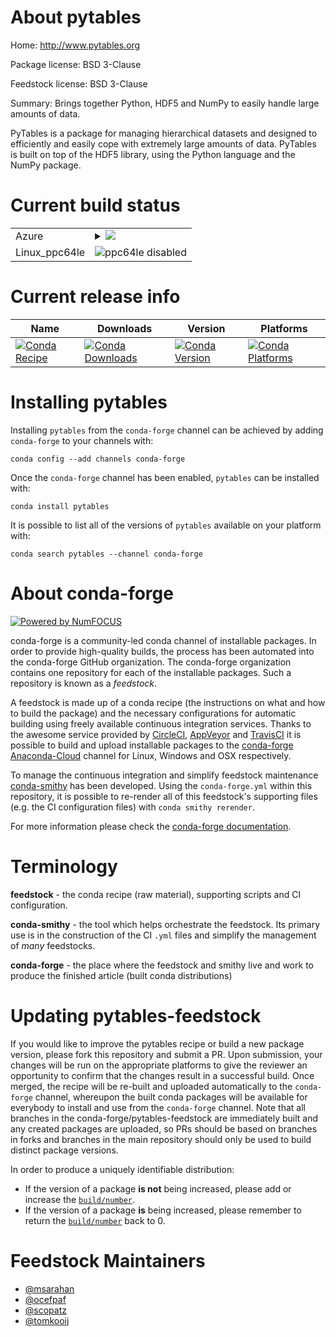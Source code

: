 About pytables
==============

Home: http://www.pytables.org

Package license: BSD 3-Clause

Feedstock license: BSD 3-Clause

Summary: Brings together Python, HDF5 and NumPy to easily handle large amounts of data.

PyTables is a package for managing hierarchical datasets and designed to
efficiently and easily cope with extremely large amounts of data. PyTables
is built on top of the HDF5 library, using the Python language and the
NumPy package.


Current build status
====================


<table>
    
  <tr>
    <td>Azure</td>
    <td>
      <details>
        <summary>
          <a href="https://dev.azure.com/conda-forge/feedstock-builds/_build/latest?definitionId=929&branchName=master">
            <img src="https://dev.azure.com/conda-forge/feedstock-builds/_apis/build/status/pytables-feedstock?branchName=master">
          </a>
        </summary>
        <table>
          <thead><tr><th>Variant</th><th>Status</th></tr></thead>
          <tbody><tr>
              <td>linux_python3.6</td>
              <td>
                <a href="https://dev.azure.com/conda-forge/feedstock-builds/_build/latest?definitionId=929&branchName=master">
                  <img src="https://dev.azure.com/conda-forge/feedstock-builds/_apis/build/status/pytables-feedstock?branchName=master&jobName=linux&configuration=linux_python3.6" alt="variant">
                </a>
              </td>
            </tr><tr>
              <td>linux_python3.7</td>
              <td>
                <a href="https://dev.azure.com/conda-forge/feedstock-builds/_build/latest?definitionId=929&branchName=master">
                  <img src="https://dev.azure.com/conda-forge/feedstock-builds/_apis/build/status/pytables-feedstock?branchName=master&jobName=linux&configuration=linux_python3.7" alt="variant">
                </a>
              </td>
            </tr><tr>
              <td>linux_python3.8</td>
              <td>
                <a href="https://dev.azure.com/conda-forge/feedstock-builds/_build/latest?definitionId=929&branchName=master">
                  <img src="https://dev.azure.com/conda-forge/feedstock-builds/_apis/build/status/pytables-feedstock?branchName=master&jobName=linux&configuration=linux_python3.8" alt="variant">
                </a>
              </td>
            </tr><tr>
              <td>osx_python3.6</td>
              <td>
                <a href="https://dev.azure.com/conda-forge/feedstock-builds/_build/latest?definitionId=929&branchName=master">
                  <img src="https://dev.azure.com/conda-forge/feedstock-builds/_apis/build/status/pytables-feedstock?branchName=master&jobName=osx&configuration=osx_python3.6" alt="variant">
                </a>
              </td>
            </tr><tr>
              <td>osx_python3.7</td>
              <td>
                <a href="https://dev.azure.com/conda-forge/feedstock-builds/_build/latest?definitionId=929&branchName=master">
                  <img src="https://dev.azure.com/conda-forge/feedstock-builds/_apis/build/status/pytables-feedstock?branchName=master&jobName=osx&configuration=osx_python3.7" alt="variant">
                </a>
              </td>
            </tr><tr>
              <td>osx_python3.8</td>
              <td>
                <a href="https://dev.azure.com/conda-forge/feedstock-builds/_build/latest?definitionId=929&branchName=master">
                  <img src="https://dev.azure.com/conda-forge/feedstock-builds/_apis/build/status/pytables-feedstock?branchName=master&jobName=osx&configuration=osx_python3.8" alt="variant">
                </a>
              </td>
            </tr><tr>
              <td>win_c_compilervs2015cxx_compilervs2015python3.6</td>
              <td>
                <a href="https://dev.azure.com/conda-forge/feedstock-builds/_build/latest?definitionId=929&branchName=master">
                  <img src="https://dev.azure.com/conda-forge/feedstock-builds/_apis/build/status/pytables-feedstock?branchName=master&jobName=win&configuration=win_c_compilervs2015cxx_compilervs2015python3.6" alt="variant">
                </a>
              </td>
            </tr><tr>
              <td>win_c_compilervs2015cxx_compilervs2015python3.7</td>
              <td>
                <a href="https://dev.azure.com/conda-forge/feedstock-builds/_build/latest?definitionId=929&branchName=master">
                  <img src="https://dev.azure.com/conda-forge/feedstock-builds/_apis/build/status/pytables-feedstock?branchName=master&jobName=win&configuration=win_c_compilervs2015cxx_compilervs2015python3.7" alt="variant">
                </a>
              </td>
            </tr><tr>
              <td>win_c_compilervs2015cxx_compilervs2015python3.8</td>
              <td>
                <a href="https://dev.azure.com/conda-forge/feedstock-builds/_build/latest?definitionId=929&branchName=master">
                  <img src="https://dev.azure.com/conda-forge/feedstock-builds/_apis/build/status/pytables-feedstock?branchName=master&jobName=win&configuration=win_c_compilervs2015cxx_compilervs2015python3.8" alt="variant">
                </a>
              </td>
            </tr>
          </tbody>
        </table>
      </details>
    </td>
  </tr>
  <tr>
    <td>Linux_ppc64le</td>
    <td>
      <img src="https://img.shields.io/badge/ppc64le-disabled-lightgrey.svg" alt="ppc64le disabled">
    </td>
  </tr>
</table>

Current release info
====================

| Name | Downloads | Version | Platforms |
| --- | --- | --- | --- |
| [![Conda Recipe](https://img.shields.io/badge/recipe-pytables-green.svg)](https://anaconda.org/conda-forge/pytables) | [![Conda Downloads](https://img.shields.io/conda/dn/conda-forge/pytables.svg)](https://anaconda.org/conda-forge/pytables) | [![Conda Version](https://img.shields.io/conda/vn/conda-forge/pytables.svg)](https://anaconda.org/conda-forge/pytables) | [![Conda Platforms](https://img.shields.io/conda/pn/conda-forge/pytables.svg)](https://anaconda.org/conda-forge/pytables) |

Installing pytables
===================

Installing `pytables` from the `conda-forge` channel can be achieved by adding `conda-forge` to your channels with:

```
conda config --add channels conda-forge
```

Once the `conda-forge` channel has been enabled, `pytables` can be installed with:

```
conda install pytables
```

It is possible to list all of the versions of `pytables` available on your platform with:

```
conda search pytables --channel conda-forge
```


About conda-forge
=================

[![Powered by NumFOCUS](https://img.shields.io/badge/powered%20by-NumFOCUS-orange.svg?style=flat&colorA=E1523D&colorB=007D8A)](http://numfocus.org)

conda-forge is a community-led conda channel of installable packages.
In order to provide high-quality builds, the process has been automated into the
conda-forge GitHub organization. The conda-forge organization contains one repository
for each of the installable packages. Such a repository is known as a *feedstock*.

A feedstock is made up of a conda recipe (the instructions on what and how to build
the package) and the necessary configurations for automatic building using freely
available continuous integration services. Thanks to the awesome service provided by
[CircleCI](https://circleci.com/), [AppVeyor](https://www.appveyor.com/)
and [TravisCI](https://travis-ci.com/) it is possible to build and upload installable
packages to the [conda-forge](https://anaconda.org/conda-forge)
[Anaconda-Cloud](https://anaconda.org/) channel for Linux, Windows and OSX respectively.

To manage the continuous integration and simplify feedstock maintenance
[conda-smithy](https://github.com/conda-forge/conda-smithy) has been developed.
Using the ``conda-forge.yml`` within this repository, it is possible to re-render all of
this feedstock's supporting files (e.g. the CI configuration files) with ``conda smithy rerender``.

For more information please check the [conda-forge documentation](https://conda-forge.org/docs/).

Terminology
===========

**feedstock** - the conda recipe (raw material), supporting scripts and CI configuration.

**conda-smithy** - the tool which helps orchestrate the feedstock.
                   Its primary use is in the construction of the CI ``.yml`` files
                   and simplify the management of *many* feedstocks.

**conda-forge** - the place where the feedstock and smithy live and work to
                  produce the finished article (built conda distributions)


Updating pytables-feedstock
===========================

If you would like to improve the pytables recipe or build a new
package version, please fork this repository and submit a PR. Upon submission,
your changes will be run on the appropriate platforms to give the reviewer an
opportunity to confirm that the changes result in a successful build. Once
merged, the recipe will be re-built and uploaded automatically to the
`conda-forge` channel, whereupon the built conda packages will be available for
everybody to install and use from the `conda-forge` channel.
Note that all branches in the conda-forge/pytables-feedstock are
immediately built and any created packages are uploaded, so PRs should be based
on branches in forks and branches in the main repository should only be used to
build distinct package versions.

In order to produce a uniquely identifiable distribution:
 * If the version of a package **is not** being increased, please add or increase
   the [``build/number``](https://conda.io/docs/user-guide/tasks/build-packages/define-metadata.html#build-number-and-string).
 * If the version of a package **is** being increased, please remember to return
   the [``build/number``](https://conda.io/docs/user-guide/tasks/build-packages/define-metadata.html#build-number-and-string)
   back to 0.

Feedstock Maintainers
=====================

* [@msarahan](https://github.com/msarahan/)
* [@ocefpaf](https://github.com/ocefpaf/)
* [@scopatz](https://github.com/scopatz/)
* [@tomkooij](https://github.com/tomkooij/)

